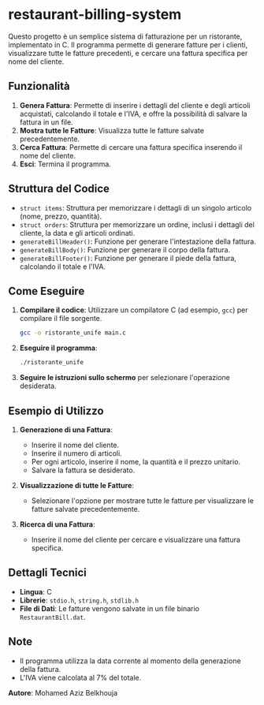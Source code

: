 # restaurant-billing-system

Questo progetto è un semplice sistema di fatturazione per un ristorante, implementato in C. Il programma permette di generare fatture per i clienti, visualizzare tutte le fatture precedenti, e cercare una fattura specifica per nome del cliente.

## Funzionalità

1. **Genera Fattura**: Permette di inserire i dettagli del cliente e degli articoli acquistati, calcolando il totale e l'IVA, e offre la possibilità di salvare la fattura in un file.
2. **Mostra tutte le Fatture**: Visualizza tutte le fatture salvate precedentemente.
3. **Cerca Fattura**: Permette di cercare una fattura specifica inserendo il nome del cliente.
4. **Esci**: Termina il programma.

## Struttura del Codice

- `struct items`: Struttura per memorizzare i dettagli di un singolo articolo (nome, prezzo, quantità).
- `struct orders`: Struttura per memorizzare un ordine, inclusi i dettagli del cliente, la data e gli articoli ordinati.
- `generateBillHeader()`: Funzione per generare l'intestazione della fattura.
- `generateBillBody()`: Funzione per generare il corpo della fattura.
- `generateBillFooter()`: Funzione per generare il piede della fattura, calcolando il totale e l'IVA.

## Come Eseguire

1. **Compilare il codice**: Utilizzare un compilatore C (ad esempio, `gcc`) per compilare il file sorgente.

    ```bash
    gcc -o ristorante_unife main.c
    ```

2. **Eseguire il programma**:

    ```bash
    ./ristorante_unife
    ```

3. **Seguire le istruzioni sullo schermo** per selezionare l'operazione desiderata.

## Esempio di Utilizzo

1. **Generazione di una Fattura**:

    - Inserire il nome del cliente.
    - Inserire il numero di articoli.
    - Per ogni articolo, inserire il nome, la quantità e il prezzo unitario.
    - Salvare la fattura se desiderato.

2. **Visualizzazione di tutte le Fatture**:

    - Selezionare l'opzione per mostrare tutte le fatture per visualizzare le fatture salvate precedentemente.

3. **Ricerca di una Fattura**:

    - Inserire il nome del cliente per cercare e visualizzare una fattura specifica.

## Dettagli Tecnici

- **Lingua**: C
- **Librerie**: `stdio.h`, `string.h`, `stdlib.h`
- **File di Dati**: Le fatture vengono salvate in un file binario `RestaurantBill.dat`.

## Note

- Il programma utilizza la data corrente al momento della generazione della fattura.
- L'IVA viene calcolata al 7% del totale.


**Autore**: Mohamed Aziz Belkhouja

 
